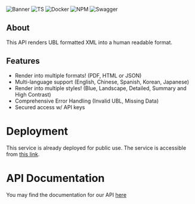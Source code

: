 ![Banner](https://user-images.githubusercontent.com/38149391/224549714-ad91a3ef-c056-4a89-ae7e-2c5375b63ff1.png)
![TS](https://img.shields.io/badge/TypeScript-007ACC?style=for-the-badge&logo=typescript&logoColor=white)
![Docker](https://img.shields.io/badge/Docker-2CA5E0?style=for-the-badge&logo=docker&logoColor=white)
![NPM](https://img.shields.io/badge/npm-CB3837?style=for-the-badge&logo=npm&logoColor=white)
![Swagger](https://img.shields.io/badge/Swagger-85EA2D?style=for-the-badge&logo=Swagger&logoColor=white)

## About

This API renders UBL formatted XML into a human readable format.

## Features

- Render into multiple formats! (PDF, HTML or JSON)
- Multi-language support (English, Chinese, Spanish, Korean, Japanese)
- Render into multiple styles! (Blue, Landscape, Detailed, Summary and High Contrast)
- Comprehensive Error Handling (Invalid UBL, Missing Data)
- Secured access w/ API keys

# Deployment

This service is already deployed for public use. The service is accessible from [this link](https://app-macroservices.masterofcubesau.com/).

# API Documentation

You may find the documentation for our API [here](https://macroservices.masterofcubesau.com/docs)
